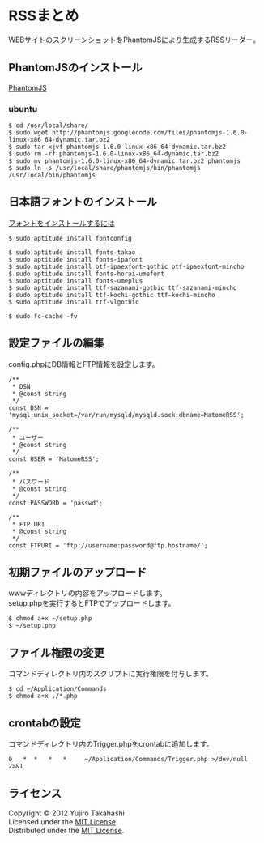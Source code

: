RSSまとめ
======================
WEBサイトのスクリーンショットをPhantomJSにより生成するRSSリーダー。

PhantomJSのインストール
------

[PhantomJS](https://code.google.com/p/phantomjs/)

### ubuntu ###
    $ cd /usr/local/share/
    $ sudo wget http://phantomjs.googlecode.com/files/phantomjs-1.6.0-linux-x86_64-dynamic.tar.bz2
    $ sudo tar xjvf phantomjs-1.6.0-linux-x86_64-dynamic.tar.bz2
    $ sudo rm -rf phantomjs-1.6.0-linux-x86_64-dynamic.tar.bz2
    $ sudo mv phantomjs-1.6.0-linux-x86_64-dynamic.tar.bz2 phantomjs
    $ sudo ln -s /usr/local/share/phantomjs/bin/phantomjs /usr/local/bin/phantomjs

日本語フォントのインストール
------

[フォントをインストールするには](https://wiki.ubuntulinux.jp/UbuntuTips/Desktop/InstallFont)

    $ sudo aptitude install fontconfig
    
    $ sudo aptitude install fonts-takao
    $ sudo aptitude install fonts-ipafont
    $ sudo aptitude install otf-ipaexfont-gothic otf-ipaexfont-mincho
    $ sudo aptitude install fonts-horai-umefont
    $ sudo aptitude install fonts-umeplus
    $ sudo aptitude install ttf-sazanami-gothic ttf-sazanami-mincho
    $ sudo aptitude install ttf-kochi-gothic ttf-kochi-mincho
    $ sudo aptitude install ttf-vlgothic
    
    $ sudo fc-cache -fv

設定ファイルの編集
----------------
config.phpにDB情報とFTP情報を設定します。

    /**
     * DSN
     * @const string
     */
    const DSN = 'mysql:unix_socket=/var/run/mysqld/mysqld.sock;dbname=MatomeRSS';
    
    /**
     * ユーザー
     * @const string
     */
    const USER = 'MatomeRSS';
    
    /**
     * パスワード
     * @const string
     */
    const PASSWORD = 'passwd';
    
    /**
     * FTP URI
     * @const string
     */
    const FTPURI = 'ftp://username:password@ftp.hostname/';

初期ファイルのアップロード
----------------
wwwディレクトリの内容をアップロードします。  
setup.phpを実行するとFTPでアップロードします。

    $ chmod a+x ~/setup.php
    $ ~/setup.php


ファイル権限の変更
----------------
コマンドディレクトリ内のスクリプトに実行権限を付与します。  

    $ cd ~/Application/Commands
    $ chmod a+x ./*.php

crontabの設定
----------------
コマンドディレクトリ内のTrigger.phpをcrontabに追加します。  

    0   *  *   *   *     ~/Application/Commands/Trigger.php >/dev/null 2>&1


ライセンス
----------
Copyright &copy; 2012 Yujiro Takahashi  
Licensed under the [MIT License][MIT].  
Distributed under the [MIT License][MIT].  

[MIT]: http://www.opensource.org/licenses/mit-license.php
